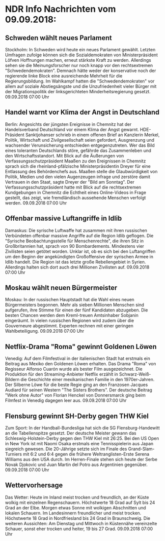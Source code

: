 # NDR Info Nachrichten vom 09.09.2018:


## Schweden wählt neues Parlament
Stockholm: In Schweden wird heute ein neues Parlament gewählt. Letzten Umfragen zufolge können sich die Sozialdemokraten von Ministerpräsident Löfven Hoffnungen machen, erneut stärkste Kraft zu werden. Allerdings sehen sie die Meinungsforscher nur noch knapp vor den rechtsextremen "Schwedendemokraten". Demnach hätte weder der konservative noch der regierende linke Block eine ausreichende Mehrheit für die Regierungsbildung. Im Wahlkampf hatten die "Schwedendemokraten" vor allem auf soziale Abstiegsängste und die Unzufriedenheit vieler Bürger mit der Migrationspolitik der linksgerichteten Minderheitsregierung gesetzt. 09.09.2018 07:00 Uhr 

## Handel warnt vor Klima der Angst in Deutschland
Berlin: Angesichts der jüngsten Ereignisse in Chemnitz hat der Handelsverband Deutschland vor einem Klima der Angst gewarnt. HDE-Präsident Sanktjohanser schrieb in einem offenen Brief an Kanzlerin Merkel, Politik, Wirtschaft und Zivilgesellschaft seien gefordert, Ausgrenzung und wachsender Verunsicherung entschieden entgegenzutreten. Wer das Bild eines toleranten Deutschlands störe, gefährde das Zusammenleben und den Wirtschaftsstandort. Mit Blick auf die Äußerungen von Verfassungsschutzpräsident Maaßen zu den Ereignissen in Chemnitz sprach sich die rheinland-pfälzische Ministerpräsidentin Dreyer für eine Entlassung des Behördenchefs aus. Maaßen stelle die Glaubwürdigkeit von Politik, Medien und den vielen Augenzeugen infrage und zerstöre damit Vertrauen in den Staat, sagte Dreyer der "Bild am Sonntag". Der Verfassungsschutzpräsident hatte mit Blick auf die rechtsextremen Kundgebungen in Chemnitz die Echtheit eines Online-Videos in Frage gestellt, das zeigt, wie fremdländisch aussehende Menschen verfolgt werden. 09.09.2018 07:00 Uhr 

## Offenbar massive Luftangriffe in Idlib
Damaskus: Die syrische Luftwaffe hat zusammen mit ihren russischen Verbündeten offenbar massive Angriffe auf die Region Idlib geflogen. Die "Syrische Beobachtungsstelle für Menschenrechte", die ihren Sitz in Großbritannien hat, sprach von 90 Bombardements. Mindestens vier Zivilisten seien getötet worden. Unklar ist, ob es sich bei den Luftangriffen um den Beginn der angekündigten Großoffensive der syrischen Armee in Idlib handelt. Die Region ist das letzte große Rebellengebiet in Syrien. Allerdings halten sich dort auch drei Millionen Zivilisten auf. 09.09.2018 07:00 Uhr 

## Moskau wählt neuen Bürgermeister
Moskau: In der russischen Hauptstadt hat die Wahl eines neuen Bürgermeisters begonnen. Mehr als sieben Millionen Menschen sind aufgerufen, ihre Stimme für einen der fünf Kandidaten abzugeben. Die besten Chancen werden dem Kreml-treuen Amtsinhaber Sobjanin eingeräumt. In vielen russischen Regionen wird zudem über die Gouverneure abgestimmt. Experten rechnen mit einer geringen Wahlbeteiligung. 09.09.2018 07:00 Uhr 

## Netflix-Drama "Roma" gewinnt Goldenen Löwen
Venedig: Auf dem Filmfestival in der italienischen Stadt hat erstmals ein Beitrag aus Mexiko den Goldenen Löwen erhalten. Das Drama "Roma" von Regisseur Alfonso Cuarón wurde als bester Film ausgezeichnet. Die Produktion für den Streaming-Anbieter Netflix erzählt in Schwarz-Weiß-Bildern die Geschichte einer mexikanischen Familie in den 1970er-Jahren. Der Silberne Löwe für die beste Regie ging an den Franzosen Jacques Audiard für seinen Western "The Sisters Brothers". Der deutsche Beitrag "Werk ohne Autor" von Florian Henckel von Donnersmarck ging beim Filmfest in Venedig dagegen leer aus. 09.09.2018 07:00 Uhr 

## Flensburg gewinnt SH-Derby gegen THW Kiel
Zum Sport: In der Handball-Bundesliga hat sich die SG Flensburg-Handewitt an die Tabellenspitze gesetzt. Der deutsche Meister gewann das Schleswig-Holstein-Derby gegen den THW Kiel mit 26:25. Bei den US Open in New York ist mit Naomi Osaka erstmals eine Tennisspielerin aus Japan siegreich gewesen. Die 20-Jährige setzte sich im Finale des Grand-Slam-Turniers mit 6:2 und 6:4 gegen die frühere Weltranglisten-Erste Serena Williams aus den USA durch. Im Herren-Finale stehen sich heute der Serbe Novak Djokovic und Juan Martin del Potro aus Argentinien gegenüber. 09.09.2018 07:00 Uhr 

## Wettervorhersage
Das Wetter: Heute im Inland meist trocken und freundlich, an der Küste wolkig mit einzelnen Regenschauern. Höchstwerte 18 Grad auf Sylt bis 24 Grad an der Elbe. Morgen etwas Sonne mit wolkigen Abschnitten und lokalen Schauern. Im Landesinnern freundlicher und meist trocken. Höchstwerte 18 Grad in Nordfriesland bis 24 Grad in Braunschweig. Die weiteren Aussichten: Am Dienstag und Mittwoch in Küstennähe vereinzelte Schauer, sonst eher trocken und heiter, 19 bis 27 Grad. 09.09.2018 07:00 Uhr 
